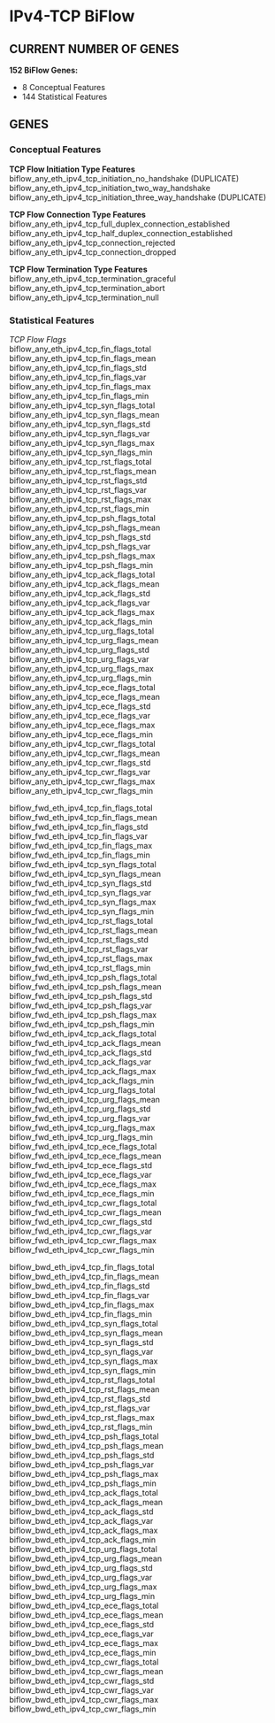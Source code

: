 # IPv4-TCP BiFlow
## CURRENT NUMBER OF GENES
**152 BiFlow Genes:**
- 8 Conceptual Features
- 144 Statistical Features

## GENES
### Conceptual Features
**TCP Flow Initiation Type Features**  
biflow_any_eth_ipv4_tcp_initiation_no_handshake (DUPLICATE)  
biflow_any_eth_ipv4_tcp_initiation_two_way_handshake  
biflow_any_eth_ipv4_tcp_initiation_three_way_handshake (DUPLICATE)  

**TCP Flow Connection Type Features**  
biflow_any_eth_ipv4_tcp_full_duplex_connection_established  
biflow_any_eth_ipv4_tcp_half_duplex_connection_established  
biflow_any_eth_ipv4_tcp_connection_rejected  
biflow_any_eth_ipv4_tcp_connection_dropped  

**TCP Flow Termination Type Features**  
biflow_any_eth_ipv4_tcp_termination_graceful  
biflow_any_eth_ipv4_tcp_termination_abort  
biflow_any_eth_ipv4_tcp_termination_null  

### Statistical Features
*TCP Flow Flags*  
biflow_any_eth_ipv4_tcp_fin_flags_total  
biflow_any_eth_ipv4_tcp_fin_flags_mean  
biflow_any_eth_ipv4_tcp_fin_flags_std  
biflow_any_eth_ipv4_tcp_fin_flags_var  
biflow_any_eth_ipv4_tcp_fin_flags_max  
biflow_any_eth_ipv4_tcp_fin_flags_min  
biflow_any_eth_ipv4_tcp_syn_flags_total  
biflow_any_eth_ipv4_tcp_syn_flags_mean  
biflow_any_eth_ipv4_tcp_syn_flags_std  
biflow_any_eth_ipv4_tcp_syn_flags_var  
biflow_any_eth_ipv4_tcp_syn_flags_max  
biflow_any_eth_ipv4_tcp_syn_flags_min  
biflow_any_eth_ipv4_tcp_rst_flags_total  
biflow_any_eth_ipv4_tcp_rst_flags_mean  
biflow_any_eth_ipv4_tcp_rst_flags_std  
biflow_any_eth_ipv4_tcp_rst_flags_var  
biflow_any_eth_ipv4_tcp_rst_flags_max  
biflow_any_eth_ipv4_tcp_rst_flags_min  
biflow_any_eth_ipv4_tcp_psh_flags_total  
biflow_any_eth_ipv4_tcp_psh_flags_mean  
biflow_any_eth_ipv4_tcp_psh_flags_std  
biflow_any_eth_ipv4_tcp_psh_flags_var  
biflow_any_eth_ipv4_tcp_psh_flags_max  
biflow_any_eth_ipv4_tcp_psh_flags_min  
biflow_any_eth_ipv4_tcp_ack_flags_total  
biflow_any_eth_ipv4_tcp_ack_flags_mean  
biflow_any_eth_ipv4_tcp_ack_flags_std  
biflow_any_eth_ipv4_tcp_ack_flags_var  
biflow_any_eth_ipv4_tcp_ack_flags_max  
biflow_any_eth_ipv4_tcp_ack_flags_min  
biflow_any_eth_ipv4_tcp_urg_flags_total  
biflow_any_eth_ipv4_tcp_urg_flags_mean  
biflow_any_eth_ipv4_tcp_urg_flags_std  
biflow_any_eth_ipv4_tcp_urg_flags_var  
biflow_any_eth_ipv4_tcp_urg_flags_max  
biflow_any_eth_ipv4_tcp_urg_flags_min  
biflow_any_eth_ipv4_tcp_ece_flags_total  
biflow_any_eth_ipv4_tcp_ece_flags_mean  
biflow_any_eth_ipv4_tcp_ece_flags_std  
biflow_any_eth_ipv4_tcp_ece_flags_var  
biflow_any_eth_ipv4_tcp_ece_flags_max  
biflow_any_eth_ipv4_tcp_ece_flags_min  
biflow_any_eth_ipv4_tcp_cwr_flags_total  
biflow_any_eth_ipv4_tcp_cwr_flags_mean  
biflow_any_eth_ipv4_tcp_cwr_flags_std  
biflow_any_eth_ipv4_tcp_cwr_flags_var  
biflow_any_eth_ipv4_tcp_cwr_flags_max  
biflow_any_eth_ipv4_tcp_cwr_flags_min  

biflow_fwd_eth_ipv4_tcp_fin_flags_total  
biflow_fwd_eth_ipv4_tcp_fin_flags_mean  
biflow_fwd_eth_ipv4_tcp_fin_flags_std  
biflow_fwd_eth_ipv4_tcp_fin_flags_var  
biflow_fwd_eth_ipv4_tcp_fin_flags_max  
biflow_fwd_eth_ipv4_tcp_fin_flags_min  
biflow_fwd_eth_ipv4_tcp_syn_flags_total  
biflow_fwd_eth_ipv4_tcp_syn_flags_mean  
biflow_fwd_eth_ipv4_tcp_syn_flags_std  
biflow_fwd_eth_ipv4_tcp_syn_flags_var  
biflow_fwd_eth_ipv4_tcp_syn_flags_max  
biflow_fwd_eth_ipv4_tcp_syn_flags_min  
biflow_fwd_eth_ipv4_tcp_rst_flags_total  
biflow_fwd_eth_ipv4_tcp_rst_flags_mean  
biflow_fwd_eth_ipv4_tcp_rst_flags_std  
biflow_fwd_eth_ipv4_tcp_rst_flags_var  
biflow_fwd_eth_ipv4_tcp_rst_flags_max  
biflow_fwd_eth_ipv4_tcp_rst_flags_min  
biflow_fwd_eth_ipv4_tcp_psh_flags_total  
biflow_fwd_eth_ipv4_tcp_psh_flags_mean  
biflow_fwd_eth_ipv4_tcp_psh_flags_std  
biflow_fwd_eth_ipv4_tcp_psh_flags_var  
biflow_fwd_eth_ipv4_tcp_psh_flags_max  
biflow_fwd_eth_ipv4_tcp_psh_flags_min  
biflow_fwd_eth_ipv4_tcp_ack_flags_total  
biflow_fwd_eth_ipv4_tcp_ack_flags_mean  
biflow_fwd_eth_ipv4_tcp_ack_flags_std  
biflow_fwd_eth_ipv4_tcp_ack_flags_var  
biflow_fwd_eth_ipv4_tcp_ack_flags_max  
biflow_fwd_eth_ipv4_tcp_ack_flags_min  
biflow_fwd_eth_ipv4_tcp_urg_flags_total  
biflow_fwd_eth_ipv4_tcp_urg_flags_mean  
biflow_fwd_eth_ipv4_tcp_urg_flags_std  
biflow_fwd_eth_ipv4_tcp_urg_flags_var  
biflow_fwd_eth_ipv4_tcp_urg_flags_max  
biflow_fwd_eth_ipv4_tcp_urg_flags_min  
biflow_fwd_eth_ipv4_tcp_ece_flags_total  
biflow_fwd_eth_ipv4_tcp_ece_flags_mean  
biflow_fwd_eth_ipv4_tcp_ece_flags_std  
biflow_fwd_eth_ipv4_tcp_ece_flags_var  
biflow_fwd_eth_ipv4_tcp_ece_flags_max  
biflow_fwd_eth_ipv4_tcp_ece_flags_min  
biflow_fwd_eth_ipv4_tcp_cwr_flags_total  
biflow_fwd_eth_ipv4_tcp_cwr_flags_mean  
biflow_fwd_eth_ipv4_tcp_cwr_flags_std  
biflow_fwd_eth_ipv4_tcp_cwr_flags_var  
biflow_fwd_eth_ipv4_tcp_cwr_flags_max  
biflow_fwd_eth_ipv4_tcp_cwr_flags_min  

biflow_bwd_eth_ipv4_tcp_fin_flags_total  
biflow_bwd_eth_ipv4_tcp_fin_flags_mean  
biflow_bwd_eth_ipv4_tcp_fin_flags_std  
biflow_bwd_eth_ipv4_tcp_fin_flags_var  
biflow_bwd_eth_ipv4_tcp_fin_flags_max  
biflow_bwd_eth_ipv4_tcp_fin_flags_min  
biflow_bwd_eth_ipv4_tcp_syn_flags_total  
biflow_bwd_eth_ipv4_tcp_syn_flags_mean  
biflow_bwd_eth_ipv4_tcp_syn_flags_std  
biflow_bwd_eth_ipv4_tcp_syn_flags_var  
biflow_bwd_eth_ipv4_tcp_syn_flags_max  
biflow_bwd_eth_ipv4_tcp_syn_flags_min  
biflow_bwd_eth_ipv4_tcp_rst_flags_total  
biflow_bwd_eth_ipv4_tcp_rst_flags_mean  
biflow_bwd_eth_ipv4_tcp_rst_flags_std  
biflow_bwd_eth_ipv4_tcp_rst_flags_var  
biflow_bwd_eth_ipv4_tcp_rst_flags_max  
biflow_bwd_eth_ipv4_tcp_rst_flags_min  
biflow_bwd_eth_ipv4_tcp_psh_flags_total  
biflow_bwd_eth_ipv4_tcp_psh_flags_mean  
biflow_bwd_eth_ipv4_tcp_psh_flags_std  
biflow_bwd_eth_ipv4_tcp_psh_flags_var  
biflow_bwd_eth_ipv4_tcp_psh_flags_max  
biflow_bwd_eth_ipv4_tcp_psh_flags_min  
biflow_bwd_eth_ipv4_tcp_ack_flags_total  
biflow_bwd_eth_ipv4_tcp_ack_flags_mean  
biflow_bwd_eth_ipv4_tcp_ack_flags_std  
biflow_bwd_eth_ipv4_tcp_ack_flags_var  
biflow_bwd_eth_ipv4_tcp_ack_flags_max  
biflow_bwd_eth_ipv4_tcp_ack_flags_min  
biflow_bwd_eth_ipv4_tcp_urg_flags_total  
biflow_bwd_eth_ipv4_tcp_urg_flags_mean  
biflow_bwd_eth_ipv4_tcp_urg_flags_std  
biflow_bwd_eth_ipv4_tcp_urg_flags_var  
biflow_bwd_eth_ipv4_tcp_urg_flags_max  
biflow_bwd_eth_ipv4_tcp_urg_flags_min  
biflow_bwd_eth_ipv4_tcp_ece_flags_total  
biflow_bwd_eth_ipv4_tcp_ece_flags_mean  
biflow_bwd_eth_ipv4_tcp_ece_flags_std  
biflow_bwd_eth_ipv4_tcp_ece_flags_var  
biflow_bwd_eth_ipv4_tcp_ece_flags_max  
biflow_bwd_eth_ipv4_tcp_ece_flags_min  
biflow_bwd_eth_ipv4_tcp_cwr_flags_total  
biflow_bwd_eth_ipv4_tcp_cwr_flags_mean  
biflow_bwd_eth_ipv4_tcp_cwr_flags_std  
biflow_bwd_eth_ipv4_tcp_cwr_flags_var  
biflow_bwd_eth_ipv4_tcp_cwr_flags_max  
biflow_bwd_eth_ipv4_tcp_cwr_flags_min  
